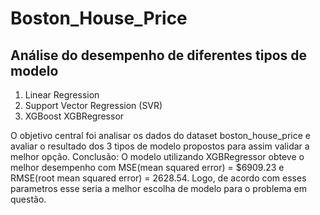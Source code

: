 # Boston_House_Price

## Análise do desempenho de diferentes tipos de modelo

1. Linear Regression
2. Support Vector Regression (SVR)
3. XGBoost XGBRegressor

O objetivo central foi analisar os dados do dataset boston_house_price e avaliar o resultado dos 3 tipos de modelo propostos para assim validar a melhor opção.
Conclusão: O modelo utilizando XGBRegressor obteve o melhor desempenho com MSE(mean squared error) = $6909.23 e RMSE(root mean squared error) = 2628.54. Logo, de acordo com esses parametros esse seria a melhor escolha de modelo para o problema em questão.
